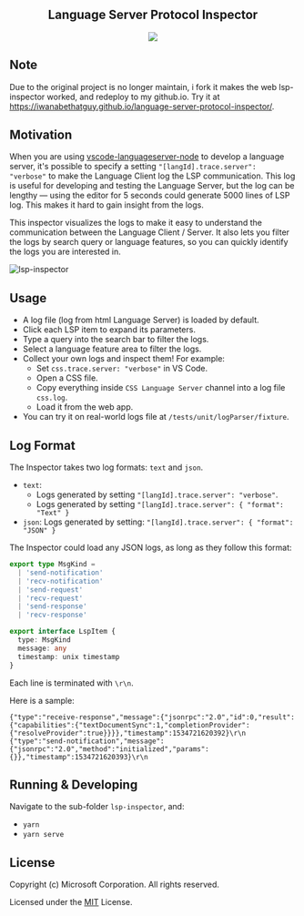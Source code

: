 <p>
  <h2 align="center">Language Server Protocol Inspector</h2>
</p>

<p align="center">
  <a href="https://travis-ci.org/Microsoft/language-server-protocol-inspector">
    <img src="https://img.shields.io/travis/Microsoft/language-server-protocol-inspector.svg?style=flat-square">
  </a>
</p>

## Note
Due to the original project is no longer maintain, i fork it makes the web lsp-inspector worked, and redeploy to my github.io.
Try it at https://iwanabethatguy.github.io/language-server-protocol-inspector/.

## Motivation

When you are using [vscode-languageserver-node](https://github.com/Microsoft/vscode-languageserver-node) to develop a language server, it's possible to specify a setting `"[langId].trace.server": "verbose"` to make the Language Client log the LSP communication. This log is useful for developing and testing the Language Server, but the log can be lengthy — using the editor for 5 seconds could generate 5000 lines of LSP log. This makes it hard to gain insight from the logs.

This inspector visualizes the logs to make it easy to understand the communication between the Language Client / Server. It also lets you filter the logs by search query or language features, so you can quickly identify the logs you are interested in.

![lsp-inspector](https://user-images.githubusercontent.com/4033249/41323525-ba73697a-6e63-11e8-92a3-c655b34126f6.gif)

## Usage

- A log file (log from html Language Server) is loaded by default.
- Click each LSP item to expand its parameters.
- Type a query into the search bar to filter the logs.
- Select a language feature area to filter the logs.
- Collect your own logs and inspect them! For example:
  - Set `css.trace.server: "verbose"` in VS Code.
  - Open a CSS file.
  - Copy everything inside `CSS Language Server` channel into a log file `css.log`.
  - Load it from the web app.
- You can try it on real-world logs file at `/tests/unit/logParser/fixture`.

## Log Format

The Inspector takes two log formats: `text` and `json`.

- `text`:
  - Logs generated by setting `"[langId].trace.server": "verbose"`.
  - Logs generated by setting `"[langId].trace.server": { "format": "Text" }`
- `json`: Logs generated by setting: `"[langId].trace.server": { "format": "JSON" }`

The Inspector could load any JSON logs, as long as they follow this format:

```ts
export type MsgKind =
  | 'send-notification'
  | 'recv-notification'
  | 'send-request'
  | 'recv-request'
  | 'send-response'
  | 'recv-response'

export interface LspItem {
  type: MsgKind
  message: any
  timestamp: unix timestamp
}

```

Each line is terminated with `\r\n`.

Here is a sample:

```
{"type":"receive-response","message":{"jsonrpc":"2.0","id":0,"result":{"capabilities":{"textDocumentSync":1,"completionProvider":{"resolveProvider":true}}}},"timestamp":1534721620392}\r\n
{"type":"send-notification","message":{"jsonrpc":"2.0","method":"initialized","params":{}},"timestamp":1534721620393}\r\n
```

## Running & Developing
Navigate to the sub-folder `lsp-inspector`, and:
- `yarn`
- `yarn serve`

## License

Copyright (c) Microsoft Corporation. All rights reserved.

Licensed under the [MIT](LICENSE) License.

